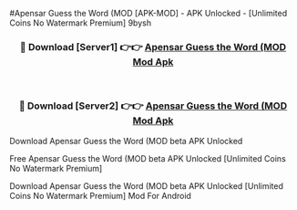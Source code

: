 #Apensar Guess the Word (MOD [APK-MOD] - APK Unlocked - [Unlimited Coins No Watermark Premium] 9bysh



<div align="center">

<h3>🔴 Download [Server1] 👉👉 <a href="https://momento.my/?title=Apensar_Guess_the_Word_(MOD">Apensar Guess the Word (MOD Mod Apk</a></h3><br>

<h3>🔴 Download [Server2] 👉👉 <a href="https://momento.my/?title=Apensar_Guess_the_Word_(MOD">Apensar Guess the Word (MOD Mod Apk</a></h3>
</div>



Download Apensar Guess the Word (MOD beta APK Unlocked

Free Apensar Guess the Word (MOD beta APK Unlocked [Unlimited Coins No Watermark Premium]

Download Apensar Guess the Word (MOD beta APK Unlocked [Unlimited Coins No Watermark Premium] Mod For Android
